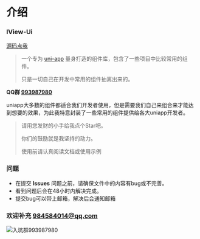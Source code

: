 # 介绍

### lView-Ui

[源码点我](https://github.com/web-liuyang/lView-UI)

> 一个专为 [uni-app](https://uniapp.dcloud.io/) 量身打造的组件库，包含了一些项目中比较常用的组件。
>
> 只是一切自己在开发中常用的组件抽离出来的。




**QQ群 [993987980](https://jq.qq.com/?_wv=1027&k=56A4Xhr)**

uniapp大多数的组件都适合我们开发者使用，但是需要我们自己来组合来才能达到想要的效果，为此我特意封装了一些常用的组件提供给各大uniapp开发者。

> 请用您发财的小手给我点个Star吧。
>
> 你们的鼓励就是我坚持的动力。
>
> 使用前请认真阅读文档或使用示例
>



### 问题

- 在提交 **lssues** 问题之前，请确保文件中的内容有bug或不完善。
- 看到问题后会在48小时内解决完成。
- 提交bug可以带上邮箱，解决后会通知邮箱



### 欢迎补充  984584014@qq.com 



![入坑群993987980](https://picabstract-preview-ftn.weiyun.com/ftn_pic_abs_v3/91ff8a44a677919f0ada4bb62d426dfcd4b3b9b1826dcdda99c472989902fe9a20da660ef9248458b98e1e9244a4032e?pictype=scale&from=30013&version=3.3.3.3&uin=984584014&fname=uniapp%E6%8F%92%E4%BB%B6%E7%BE%A4%E8%81%8A%E4%BA%8C%E7%BB%B4%E7%A0%81.png&size=256)

